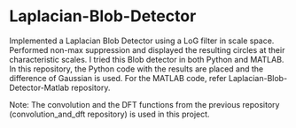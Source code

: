 # Laplacian-Blob-Detector
Implemented a Laplacian Blob Detector using a LoG filter in scale space. Performed non-max suppression and displayed the resulting circles at their characteristic scales.
I tried this Blob detector in both Python and MATLAB.
In this repository, the Python code with the results are placed and the difference of Gaussian is used. For the MATLAB code, refer Laplacian-Blob-Detector-Matlab repository.

Note:
The convolution and the DFT functions from the previous repository (convolution_and_dft repository) is used in this project. 
